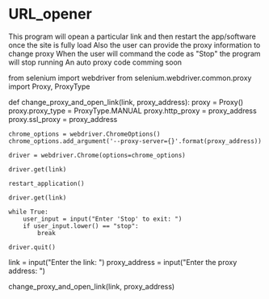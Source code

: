 # URL_opener
This program will opean a particular link and then restart the app/software once the site is fully load
Also the user can provide the proxy information to change proxy
When the user will command the code as "Stop" the program will stop running
An auto proxy code comming soon

from selenium import webdriver
from selenium.webdriver.common.proxy import Proxy, ProxyType

def change_proxy_and_open_link(link, proxy_address):
    proxy = Proxy()
    proxy.proxy_type = ProxyType.MANUAL
    proxy.http_proxy = proxy_address
    proxy.ssl_proxy = proxy_address
    
    chrome_options = webdriver.ChromeOptions()
    chrome_options.add_argument('--proxy-server={}'.format(proxy_address))

    driver = webdriver.Chrome(options=chrome_options)
    
    driver.get(link)
    
	restart_application()

    driver.get(link)
    
    while True:
        user_input = input("Enter 'Stop' to exit: ")
        if user_input.lower() == "stop":
            break

    driver.quit()

link = input("Enter the link: ")
proxy_address = input("Enter the proxy address: ")

change_proxy_and_open_link(link, proxy_address)
